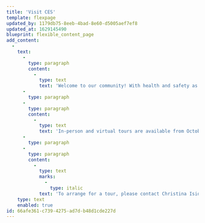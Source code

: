 ```yaml
---
title: 'Visit CES'
template: flexpage
updated_by: 1179db75-8eeb-4bad-8e60-d5005aef7ef8
updated_at: 1629145490
blueprint: flexible_content_page
add_content:
  -
    text:
      -
        type: paragraph
        content:
          -
            type: text
            text: 'Welcome to our community! With health and safety as the top priorities during this trying time, we are currently offering limited in-person and virtual tours of CES. '
      -
        type: paragraph
      -
        type: paragraph
        content:
          -
            type: text
            text: 'In-person and virtual tours are available from October 1 to January 31, annually. During your tour with the Admissions Director, you will be able to learn more about the school, observe classrooms and teacher/child interactions, and meet with the Director and/or Assistant Director of our school. It is not mandatory to apply before scheduling a tour.'
      -
        type: paragraph
      -
        type: paragraph
        content:
          -
            type: text
            marks:
              -
                type: italic
            text: 'To arrange for a tour, please contact Christina Isidoro, our Admissions Director at Christina@Cambridge-Ellis.org'
    type: text
    enabled: true
id: 66afe361-c739-4275-ad7d-b48d1cde227d
---
```

